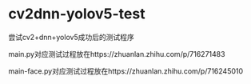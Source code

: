 # cv2dnn-yolov5-test
尝试cv2+dnn+yolov5成功后的测试程序

main.py对应测试过程放在https://zhuanlan.zhihu.com/p/716271483

main-face.py对应测试过程放在https://zhuanlan.zhihu.com/p/716245010
